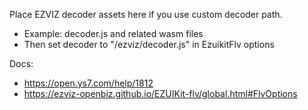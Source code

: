 Place EZVIZ decoder assets here if you use custom decoder path.

- Example: decoder.js and related wasm files
- Then set decoder to "/ezviz/decoder.js" in EzuikitFlv options

Docs:
- https://open.ys7.com/help/1812
- https://ezviz-openbiz.github.io/EZUIKit-flv/global.html#FlvOptions

